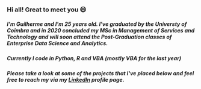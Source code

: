 ### Hi all! Great to meet you 😄

##### I'm Guilherme and I'm 25 years old. I've graduated by the ***Universty of Coimbra*** and in 2020 concluded my ***MSc in Management of Services and Technology*** and will soon attend the Post-Graduation classes of ***Enterprise Data Science and Analytics***.
##### Currently I code in ***Python***, ***R*** and ***VBA*** (mostly VBA for the last year)
##### Please take a look at some of the projects that I've placed below and feel free to reach my via my [LinkedIn](https://www.linkedin.com/in/guilhermepdfrias/) profile page.

<!---
guilhermefrias23/guilhermefrias23 is a ✨ special ✨ repository because its `README.md` (this file) appears on your GitHub profile.
You can click the Preview link to take a look at your changes.
--->
